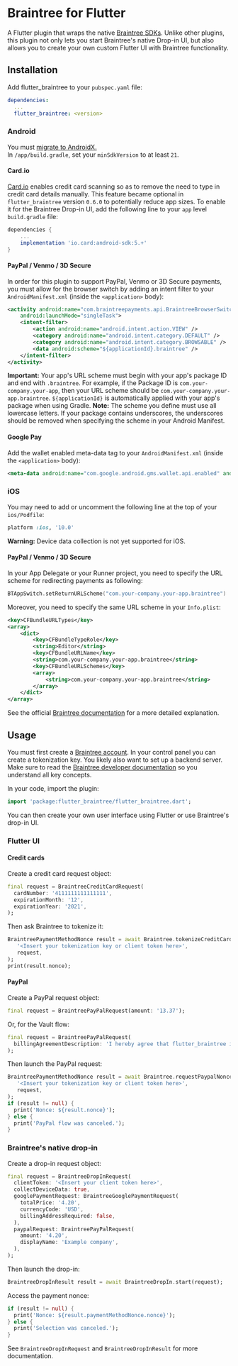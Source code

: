 # Braintree for Flutter

A Flutter plugin that wraps the native [Braintree SDKs](https://www.braintreepayments.com/features/seamless-checkout/drop-in-ui).
Unlike other plugins, this plugin not only lets you start Braintree's native Drop-in UI, but also allows you to create your own custom Flutter UI with Braintree functionality.

## Installation

Add flutter_braintree to your `pubspec.yaml` file:
```yaml
dependencies:
  ...
  flutter_braintree: <version>
```

### Android

You must [migrate to AndroidX.](https://flutter.dev/docs/development/packages-and-plugins/androidx-compatibility)  
In `/app/build.gradle`, set your `minSdkVersion` to at least `21`.

#### Card.io

[Card.io](https://github.com/card-io) enables credit card scanning so as to remove the need to type in credit card details manually.
This feature became optional in `flutter_braintree` version `0.6.0` to potentially reduce app sizes.
To enable it for the Braintree Drop-in UI, add the following line to your `app` level `build.gradle` file:
```gradle
dependencies {
    ...
    implementation 'io.card:android-sdk:5.+'
}
```

#### PayPal / Venmo / 3D Secure

In order for this plugin to support PayPal, Venmo or 3D Secure payments, you must allow for the
browser switch by adding an intent filter to your `AndroidManifest.xml` (inside the `<application>` body):
```xml
<activity android:name="com.braintreepayments.api.BraintreeBrowserSwitchActivity"
    android:launchMode="singleTask">
    <intent-filter>
        <action android:name="android.intent.action.VIEW" />
        <category android:name="android.intent.category.DEFAULT" />
        <category android:name="android.intent.category.BROWSABLE" />
        <data android:scheme="${applicationId}.braintree" />
    </intent-filter>
</activity>
```

**Important:** Your app's URL scheme must begin with your app's package ID and end with `.braintree`. For example, if the Package ID is `com.your-company.your-app`, then your URL scheme should be `com.your-company.your-app.braintree`. `${applicationId}` is automatically applied with your app's package when using Gradle.
**Note:** The scheme you define must use all lowercase letters. If your package contains underscores, the underscores should be removed when specifying the scheme in your Android Manifest.

#### Google Pay

Add the wallet enabled meta-data tag to your `AndroidManifest.xml` (inside the `<application>` body):
```xml
<meta-data android:name="com.google.android.gms.wallet.api.enabled" android:value="true"/>
```

### iOS

You may need to add or uncomment the following line at the top of your `ios/Podfile`:
```ruby
platform :ios, '10.0'
```
**Warning:** Device data collection is not yet supported for iOS.

#### PayPal / Venmo / 3D Secure

In your App Delegate or your Runner project, you need to specify the URL scheme for redirecting payments as following:
```swift 
BTAppSwitch.setReturnURLScheme("com.your-company.your-app.braintree")
```

Moreover, you need to specify the same URL scheme in your `Info.plist`: 
```xml
<key>CFBundleURLTypes</key>
<array>
    <dict>
        <key>CFBundleTypeRole</key>
        <string>Editor</string>
        <key>CFBundleURLName</key>
        <string>com.your-company.your-app.braintree</string>
        <key>CFBundleURLSchemes</key>
        <array>
            <string>com.your-company.your-app.braintree</string>
        </array>
    </dict>
</array>
```

See the official [Braintree documentation](https://developers.braintreepayments.com/guides/paypal/client-side/ios/v4) for a more detailed explanation.

## Usage

You must first create a [Braintree account](https://www.braintreepayments.com/). In your control panel you can create a tokenization key. You likely also want to set up a backend server. Make sure to read the [Braintree developer documentation](https://developers.braintreepayments.com/) so you understand all key concepts.

In your code, import the plugin:
```dart
import 'package:flutter_braintree/flutter_braintree.dart';
```
You can then create your own user interface using Flutter or use Braintree's drop-in UI.

### Flutter UI

#### Credit cards

Create a credit card request object:
```dart
final request = BraintreeCreditCardRequest(
  cardNumber: '4111111111111111',
  expirationMonth: '12',
  expirationYear: '2021',
);
```

Then ask Braintree to tokenize it:
```dart
BraintreePaymentMethodNonce result = await Braintree.tokenizeCreditCard(
   '<Insert your tokenization key or client token here>',
   request,
);
print(result.nonce);
```

#### PayPal

Create a PayPal request object:
```dart
final request = BraintreePayPalRequest(amount: '13.37');
```

Or, for the Vault flow:
```dart
final request = BraintreePayPalRequest(
  billingAgreementDescription: 'I hereby agree that flutter_braintree is great.',
);
```

Then launch the PayPal request:
```dart
BraintreePaymentMethodNonce result = await Braintree.requestPaypalNonce(
   '<Insert your tokenization key or client token here>',
   request,
);
if (result != null) {
  print('Nonce: ${result.nonce}');
} else {
  print('PayPal flow was canceled.');
}
```

### Braintree's native drop-in

Create a drop-in request object:
```dart
final request = BraintreeDropInRequest(
  clientToken: '<Insert your client token here>',
  collectDeviceData: true,
  googlePaymentRequest: BraintreeGooglePaymentRequest(
    totalPrice: '4.20',
    currencyCode: 'USD',
    billingAddressRequired: false,
  ),
  paypalRequest: BraintreePayPalRequest(
    amount: '4.20',
    displayName: 'Example company',
  ),
);
```

Then launch the drop-in:
```dart
BraintreeDropInResult result = await BraintreeDropIn.start(request);
```

Access the payment nonce:
```dart
if (result != null) {
  print('Nonce: ${result.paymentMethodNonce.nonce}');
} else {
  print('Selection was canceled.');
}
```

See `BraintreeDropInRequest` and `BraintreeDropInResult` for more documentation.

